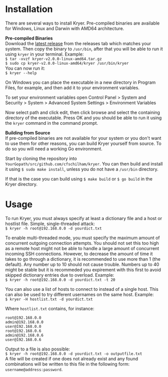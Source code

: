 # Installation
There are several ways to install Kryer. Pre-compiled binaries are available for Windows, Linux and Darwin with AMD64 architecture.

**Pre-compiled Binaries**  
Download the [latest release](https://github.com/cfschilham/kryer/releases/latest) from the releases tab which matches your system. Then copy the binary to `/usr/bin`, after that you will be able to run it using `kryer` in your terminal. Example:  
`$ tar -xvzf kryer-v2.0.0-linux-amd64.tar.gz`  
`$ sudo cp kryer-v2.0.0-linux-amd64/kryer /usr/bin/kryer`  
You can now run it:  
`$ kryer --help`  
  
On Windows you can place the executable in a new directory in Program Files, for example, and then add it to your environment variables. 
  
To set your environment variables open Control Panel > System and Security > System > Advanced System Settings > Environment Variables
  
Now select path and click edit, then click browse and select the containing directory of the executable. Press OK and you should be able to run it using the `kryer` command in the command prompt.
  
**Building from Source**  
If pre-compiled binaries are not available for your system or you don't want to use them for other reasons, you can build Kryer yourself from source. To do so you will need a working Go environment. 
  
Start by cloning the repository into `YourGopath/src/github.com/cfschilham/kryer`. You can then build and install it using `$ sudo make install`, unless you do not have a `/usr/bin` directory.
  
If that is the case you can build using `$ make build` or `$ go build` in the Kryer directory.  
  
# Usage
To run Kryer, you must always specify at least a dictionary file and a host or hostlist file. Simple, single-threaded attack:  
`$ kryer -h root@192.168.0.0 -d yourdict.txt`  
  
To enable multi-threaded mode, you must specify the maximum amount of concurrent outgoing connection attempts. You should not set this too high as a remote host might not be able to handle a large amount of concurrent incoming SSH connections. However, to decrease the amount of time it takes to go through a dictionary, it is recommended to use more than 1 (the default). Any number up to 10 should not cause trouble. Numbers up to 40 might be stable but it is recommeded you expirement with this first to avoid skipped dictionary entries due to overload. Example:  
`$ kryer -h root@192.168.0.0 -d yourdict.txt -t 20`  
  
You can also use a list of hosts to connect to instead of a single host. This can also be used to try different usernames on the same host. Example:  
`$ kryer -H hostlist.txt -d yourdict.txt`  
  
Where `hostlist.txt` contains, for instance:  
```
root@192.168.0.0
admin@192.168.0.0
user@192.168.0.0
root@192.168.0.6
admin@192.168.0.6
user@192.168.0.6
```
  
Output to a file is also possible:  
`$ kryer -h root@192.168.0.0 -d yourdict.txt -o outputfile.txt`  
A file will be created if one does not already exist and any found combinations will be written to this file in the following form: `username@address:password`.
